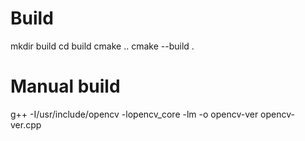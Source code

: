 # Build

mkdir build
cd build
cmake ..
cmake --build .

# Manual build
g++ -I/usr/include/opencv -lopencv_core -lm -o opencv-ver opencv-ver.cpp
